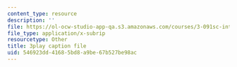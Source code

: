 ```yaml
---
content_type: resource
description: ''
file: https://ol-ocw-studio-app-qa.s3.amazonaws.com/courses/3-091sc-introduction-to-solid-state-chemistry-fall-2010/546923dd41685bd8a9be67b527be98ac_0oqHExM3_Ko.vtt
file_type: application/x-subrip
resourcetype: Other
title: 3play caption file
uid: 546923dd-4168-5bd8-a9be-67b527be98ac
---
```

